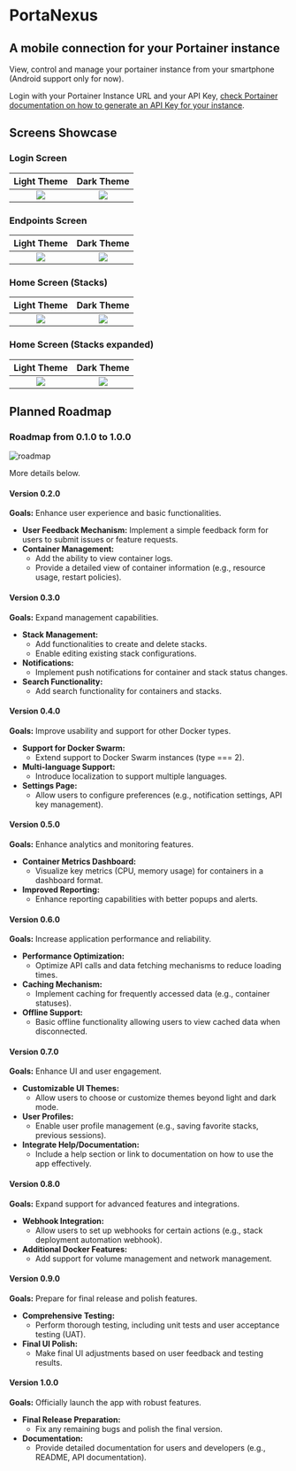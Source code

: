 # PortaNexus

## A mobile connection for your Portainer instance

View, control and manage your portainer instance from your smartphone (Android support only for now).

Login with your Portainer Instance URL and your API Key, [check Portainer documentation on how to generate an API Key for your instance](https://docs.portainer.io/api/access).

## Screens Showcase

### Login Screen

Light Theme                |  Dark Theme
:-------------------------:|:-------------------------:
![](https://github.com/tiagorvmartins/portanexus/blob/main/docs/images/login_light.png?raw=true)  |  ![](https://github.com/tiagorvmartins/portanexus/blob/main/docs/images/login_dark.png?raw=true)


### Endpoints Screen

Light Theme                |  Dark Theme
:-------------------------:|:-------------------------:
![](https://github.com/tiagorvmartins/portanexus/blob/main/docs/images/endpoints_light.png?raw=true)  |  ![](https://github.com/tiagorvmartins/portanexus/blob/main/docs/images/endpoints_dark.png?raw=true)

### Home Screen (Stacks)

Light Theme                |  Dark Theme
:-------------------------:|:-------------------------:
![](https://github.com/tiagorvmartins/portanexus/blob/main/docs/images/stacks_light.png?raw=true)  |  ![](https://github.com/tiagorvmartins/portanexus/blob/main/docs/images/stacks_dark.png?raw=true)

### Home Screen (Stacks expanded)

Light Theme                |  Dark Theme
:-------------------------:|:-------------------------:
![](https://github.com/tiagorvmartins/portanexus/blob/main/docs/images/stacks_expanded_light.png?raw=true)  |  ![](https://github.com/tiagorvmartins/portanexus/blob/main/docs/images/stacks_expanded_dark.png?raw=true)


## Planned Roadmap

### Roadmap from 0.1.0 to 1.0.0

![roadmap](https://github.com/tiagorvmartins/portanexus/blob/main/docs/images/roadmap.png?raw=true)

More details below.



#### **Version 0.2.0**
**Goals:** Enhance user experience and basic functionalities.
- **User Feedback Mechanism:** Implement a simple feedback form for users to submit issues or feature requests.
- **Container Management:** 
  - Add the ability to view container logs.
  - Provide a detailed view of container information (e.g., resource usage, restart policies).

#### **Version 0.3.0**
**Goals:** Expand management capabilities.
- **Stack Management:**
  - Add functionalities to create and delete stacks.
  - Enable editing existing stack configurations.
- **Notifications:**
  - Implement push notifications for container and stack status changes.
- **Search Functionality:**
  - Add search functionality for containers and stacks.

#### **Version 0.4.0**
**Goals:** Improve usability and support for other Docker types.
- **Support for Docker Swarm:** 
  - Extend support to Docker Swarm instances (type === 2).
- **Multi-language Support:** 
  - Introduce localization to support multiple languages.
- **Settings Page:**
  - Allow users to configure preferences (e.g., notification settings, API key management).

#### **Version 0.5.0**
**Goals:** Enhance analytics and monitoring features.
- **Container Metrics Dashboard:**
  - Visualize key metrics (CPU, memory usage) for containers in a dashboard format.
- **Improved Reporting:** 
  - Enhance reporting capabilities with better popups and alerts.

#### **Version 0.6.0**
**Goals:** Increase application performance and reliability.
- **Performance Optimization:**
  - Optimize API calls and data fetching mechanisms to reduce loading times.
- **Caching Mechanism:**
  - Implement caching for frequently accessed data (e.g., container statuses).
- **Offline Support:**
  - Basic offline functionality allowing users to view cached data when disconnected.

#### **Version 0.7.0**
**Goals:** Enhance UI and user engagement.
- **Customizable UI Themes:**
  - Allow users to choose or customize themes beyond light and dark mode.
- **User Profiles:**
  - Enable user profile management (e.g., saving favorite stacks, previous sessions).
- **Integrate Help/Documentation:**
  - Include a help section or link to documentation on how to use the app effectively.

#### **Version 0.8.0**
**Goals:** Expand support for advanced features and integrations.
- **Webhook Integration:**
  - Allow users to set up webhooks for certain actions (e.g., stack deployment automation webhook).
- **Additional Docker Features:**
  - Add support for volume management and network management.

#### **Version 0.9.0**
**Goals:** Prepare for final release and polish features.
- **Comprehensive Testing:**
  - Perform thorough testing, including unit tests and user acceptance testing (UAT).
- **Final UI Polish:**
  - Make final UI adjustments based on user feedback and testing results.

#### **Version 1.0.0**
**Goals:** Officially launch the app with robust features.
- **Final Release Preparation:**
  - Fix any remaining bugs and polish the final version.
- **Documentation:**
  - Provide detailed documentation for users and developers (e.g., README, API documentation).